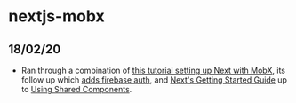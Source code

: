 # nextjs-mobx

## 18/02/20
- Ran through a combination of [this tutorial setting up Next with MobX](https://blog.mvp-space.com/next-js-meets-firebase-and-mobx-b3ae90d5b879), its follow up which [adds firebase auth](https://blog.mvp-space.com/next-js-meets-firebase-and-mobx-ii-f89a6bbe7521), and [Next's Getting Started Guide](https://nextjs.org/learn/basics/getting-started) up to [Using Shared Components]().